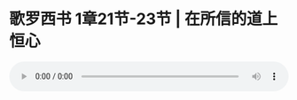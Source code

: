 # 歌罗西书 1章21节-23节 | 在所信的道上恒心

<audio style="width: 100%;" preload="false" controls controlslist="nodownload"><source src="http://file.simai.life/audio/mp3/2019/191027_005.mp3" type="audio/mpeg">Your browser does not support the audio element.</audio>
